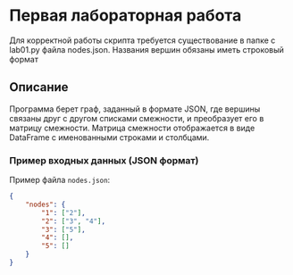 # Первая лабораторная работа

Для корректной работы скрипта требуется существование в папке с lab01.py файла nodes.json. Названия вершин обязаны иметь строковый формат

## Описание

Программа берет граф, заданный в формате JSON, где вершины связаны друг с другом списками смежности, и преобразует его в матрицу смежности. Матрица смежности отображается в виде DataFrame с именованными строками и столбцами.

### Пример входных данных (JSON формат)

Пример файла `nodes.json`:

```json
{
    "nodes": {
        "1": ["2"],
        "2": ["3", "4"],
        "3": ["5"],
        "4": [],
        "5": []
    }
}